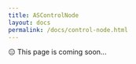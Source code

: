 ```yaml
---
title: ASControlNode
layout: docs
permalink: /docs/control-node.html
---
```


<div class = "warning">😑 This page is coming soon...</div>